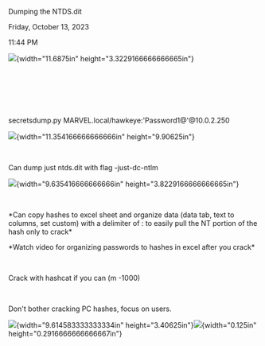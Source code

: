 Dumping the NTDS.dit

Friday, October 13, 2023

11:44 PM

![](001_Dumping_the_NTDS.dit_000.png){width="11.6875in" height="3.3229166666666665in"}

 

 

 

secretsdump.py MARVEL.local/hawkeye:\'Password1@\'@10.0.2.250

![](001_Dumping_the_NTDS.dit_001.png){width="11.354166666666666in" height="9.90625in"}

 

Can dump just ntds.dit with flag -just-dc-ntlm

![](001_Dumping_the_NTDS.dit_002.png){width="9.635416666666666in" height="3.8229166666666665in"}

 

\*Can copy hashes to excel sheet and organize data (data tab, text to columns, set custom) with a delimiter of : to easily pull the NT portion of the hash only to crack\*

\*Watch video for organizing passwords to hashes in excel after you crack\*

 

Crack with hashcat if you can (m -1000)

 

Don\'t bother cracking PC hashes, focus on users.

![](media/image4.png){width="9.614583333333334in" height="3.40625in"}![](media/image5.png){width="0.125in" height="0.2916666666666667in"}
